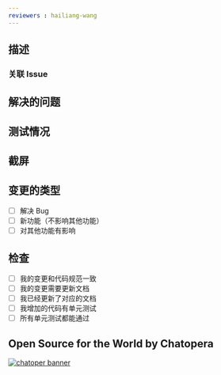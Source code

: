 ```yaml
---
reviewers : hailiang-wang
---
```


<!--- 在标题中简略说明问题 -->

## 描述
<!--- 详细的描述变更 -->

### 关联 Issue #

## 解决的问题

<!--- 为什么变更是必要的？ -->
<!--- 如果这个PR解决了其他Issue，添加链接 -->

## 测试情况

<!--- 详细介绍怎么测试变更了 -->
<!--- 介绍测试环境 -->
<!--- 变更对其他代码的影响 -->

## 截屏

## 变更的类型

<!--- 变更有哪些特点，添加 `x` 到下面的对应项目中: -->

- [ ] 解决 Bug
- [ ] 新功能（不影响其他功能）
- [ ] 对其他功能有影响

## 检查

<!--- 检查下面，各项，添加 `x` 到下面的对应项目中: -->

- [ ] 我的变更和代码规范一致
- [ ] 我的变更需要更新文档
- [ ] 我已经更新了对应的文档
- [ ] 我增加的代码有单元测试
- [ ] 所有单元测试都能通过

## Open Source for the World by Chatopera

[![chatoper banner][co-banner-image]][co-url]

[co-banner-image]: https://user-images.githubusercontent.com/3538629/144734473-df8ec8dd-ad0b-400f-8542-e4d40fb96375.jpg
[co-url]: https://www.chatopera.com
